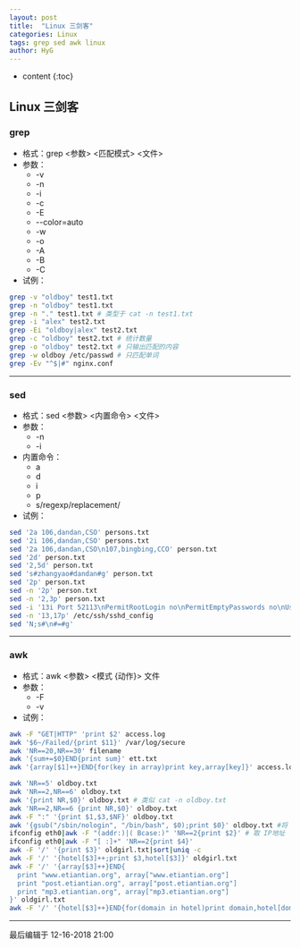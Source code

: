 ```yaml
---
layout: post
title:  "Linux 三剑客"
categories: Linux
tags: grep sed awk linux
author: HyG
---
```


* content
{:toc}



## Linux 三剑客

### grep
- 格式：grep <参数> <匹配模式> <文件>
- 参数：
    + -v
    + -n
    + -i
    + -c
    + -E
    + --color=auto
    + -w
    + -o
    + -A
    + -B
    + -C
- 试例：

```bash
grep -v "oldboy" test1.txt
grep -n "oldboy" test1.txt
grep -n "." test1.txt # 类型于 cat -n test1.txt
grep -i "alex" test2.txt
grep -Ei "oldboy|alex" test2.txt
grep -c "oldboy" test2.txt # 统计数量
grep -o "oldboy" test2.txt # 只输出匹配的内容
grep -w oldboy /etc/passwd # 只匹配单词
grep -Ev "^$|#" nginx.conf
```

---
### sed
- 格式：sed <参数> <内置命令> <文件>
- 参数：
    + -n
    + -i
- 内置命令：
    + a
    + d
    + i
    + p
    + s/regexp/replacement/
- 试例：

```bash
sed '2a 106,dandan,CSO' persons.txt
sed '2i 106,dandan,CSO' persons.txt
sed '2a 106,dandan,CSO\n107,bingbing,CCO' person.txt
sed '2d' person.txt
sed '2,5d' person.txt
sed 's#zhangyao#dandan#g' person.txt
sed '2p' person.txt
sed -n '2p' person.txt
sed -n '2,3p' person.txt
sed -i '13i Port 52113\nPermitRootLogin no\nPermitEmptyPasswords no\nUseDNS no\nGSSAPIAuthentication no' /etc/ssh/sshd_config
sed -n '13,17p' /etc/ssh/sshd_config
sed 'N;s#\n#=#g'
```

---
### awk
- 格式：awk <参数> <模式 {动作}> 文件
- 参数：
    + -F
    + -v
- 试例：

```bash
awk -F "GET|HTTP" 'print $2' access.log
awk '$6~/Failed/{print $11}' /var/log/secure
awk 'NR==20,NR==30' filename
awk '{sum+=$0}END{print sum}' ett.txt
awk '{array[$1]++}END{for(key in array)print key,array[key]}' access.log

awk 'NR==5' oldboy.txt
awk 'NR==2,NR==6' oldboy.txt
awk '{print NR,$0}' oldboy.txt # 类似 cat -n oldboy.txt
awk 'NR==2,NR==6 {print NR,$0}' oldboy.txt
awk -F ":" '{print $1,$3,$NF}' oldboy.txt
awk '{gsub("/sbin/nologin", "/bin/bash", $0);print $0}' oldboy.txt #将 /sbin/nologin 替换为 /bin/bash
ifconfig eth0|awk -F "(addr:)|( Bcase:)" 'NR==2{print $2}' # 取 IP地址
ifconfig eth0|awk -F "[ :]+" 'NR==2{print $4}'
awk -F '/' '{print $3}' oldgirl.txt|sort|uniq -c
awk -F '/' '{hotel[$3]++;print $3,hotel[$3]}' oldgirl.txt
awk -F '/' '{array[$3]++}END{
  print "www.etiantian.org", array["www.etiantian.org"]
  print "post.etiantian.org", array["post.etiantian.org"]
  print "mp3.etiantian.org", array["mp3.etiantian.org"]
}' oldgirl.txt
awk -F '/' '{hotel[$3]++}END{for(domain in hotel)print domain,hotel[domain]}' oldgirl.txt
```

---
最后编辑于 12-16-2018 21:00
